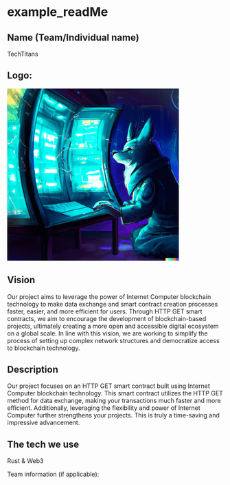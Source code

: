# example_readMe

## Name (Team/Individual name)

TechTitans

## Logo: 

![Team Logo](https://github.com/Rise-In/example_readMe/blob/main/Example_logo%20.png)

## Vision

Our project aims to leverage the power of Internet Computer blockchain technology to make data exchange and smart contract creation processes faster, easier, and more efficient for users. Through HTTP GET smart contracts, we aim to encourage the development of blockchain-based projects, ultimately creating a more open and accessible digital ecosystem on a global scale. In line with this vision, we are working to simplify the process of setting up complex network structures and democratize access to blockchain technology.

## Description

Our project focuses on an HTTP GET smart contract built using Internet Computer blockchain technology. This smart contract utilizes the HTTP GET method for data exchange, making your transactions much faster and more efficient. Additionally, leveraging the flexibility and power of Internet Computer further strengthens your projects. This is truly a time-saving and impressive advancement.

## The tech we use

Rust & Web3
 
Team information (if applicable):
